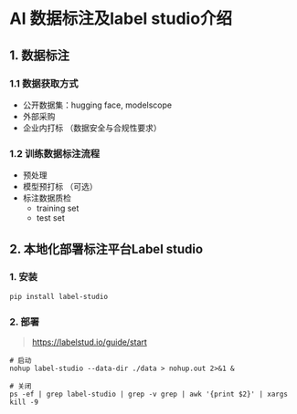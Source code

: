 # AI 数据标注及label studio介绍


## 1. 数据标注

### 1.1 数据获取方式

- 公开数据集：hugging face, modelscope
- 外部采购
- 企业内打标 （数据安全与合规性要求）



### 1.2 训练数据标注流程

- 预处理
- 模型预打标 （可选）
- 标注数据质检
  - training set
  - test set



## 2. 本地化部署标注平台Label studio 

### 1. 安装

```bash
pip install label-studio 
```


### 2. 部署

> https://labelstud.io/guide/start
```
# 启动
nohup label-studio --data-dir ./data > nohup.out 2>&1 &

# 关闭
ps -ef | grep label-studio | grep -v grep | awk '{print $2}' | xargs kill -9
```
